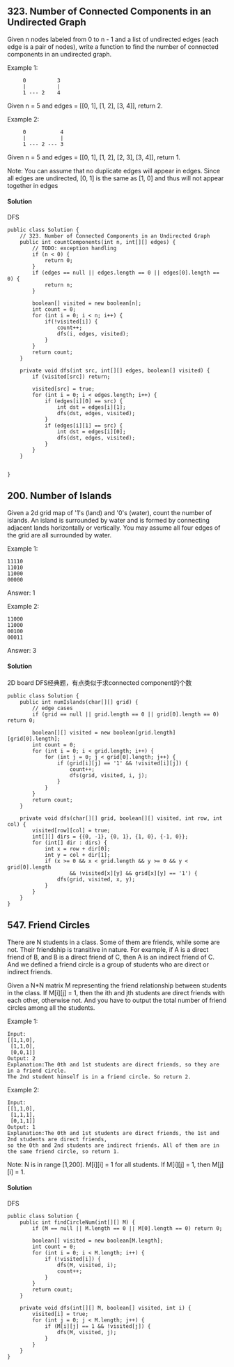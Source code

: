 ## 323. Number of Connected Components in an Undirected Graph
Given n nodes labeled from 0 to n - 1 and a list of undirected edges (each edge is a pair of nodes), write a function to find the number of connected components in an undirected graph.

Example 1:
~~~~
     0          3
     |          |
     1 --- 2    4
~~~~
Given n = 5 and edges = [[0, 1], [1, 2], [3, 4]], return 2.

Example 2:
~~~~
     0           4
     |           |
     1 --- 2 --- 3
~~~~
Given n = 5 and edges = [[0, 1], [1, 2], [2, 3], [3, 4]], return 1.

Note:
You can assume that no duplicate edges will appear in edges. Since all edges are undirected, [0, 1] is the same as [1, 0] and thus will not appear together in edges

#### Solution
DFS
~~~
public class Solution {
    // 323. Number of Connected Components in an Undirected Graph
    public int countComponents(int n, int[][] edges) {
        // TODO: exception handling
        if (n < 0) {
            return 0;
        }
        if (edges == null || edges.length == 0 || edges[0].length == 0) {
            return n;
        }

        boolean[] visited = new boolean[n];
        int count = 0;
        for (int i = 0; i < n; i++) {
            if(!visited[i]) {
                count++;
                dfs(i, edges, visited);
            }
        }
        return count;
    }

    private void dfs(int src, int[][] edges, boolean[] visited) {
        if (visited[src]) return;

        visited[src] = true;
        for (int i = 0; i < edges.length; i++) {
            if (edges[i][0] == src) {
                int dst = edges[i][1];
                dfs(dst, edges, visited);
            }
            if (edges[i][1] == src) {
                int dst = edges[i][0];
                dfs(dst, edges, visited);
            }
        }
    }


}
~~~

## 200. Number of Islands
Given a 2d grid map of '1's (land) and '0's (water), count the number of islands. An island is surrounded by water and is formed by connecting adjacent lands horizontally or vertically. You may assume all four edges of the grid are all surrounded by water.

Example 1:
~~~
11110
11010
11000
00000
~~~
Answer: 1

Example 2:
~~~
11000
11000
00100
00011
~~~
Answer: 3

#### Solution
2D board DFS经典题，有点类似于求connected component的个数

~~~
public class Solution {
    public int numIslands(char[][] grid) {
        // edge cases
        if (grid == null || grid.length == 0 || grid[0].length == 0) return 0;

        boolean[][] visited = new boolean[grid.length][grid[0].length];
        int count = 0;
        for (int i = 0; i < grid.length; i++) {
            for (int j = 0; j < grid[0].length; j++) {
                if (grid[i][j] == '1' && !visited[i][j]) {
                    count++;
                    dfs(grid, visited, i, j);
                }
            }
        }
        return count;
    }

    private void dfs(char[][] grid, boolean[][] visited, int row, int col) {
        visited[row][col] = true;
        int[][] dirs = {{0, -1}, {0, 1}, {1, 0}, {-1, 0}};
        for (int[] dir : dirs) {
            int x = row + dir[0];
            int y = col + dir[1];
            if (x >= 0 && x < grid.length && y >= 0 && y < grid[0].length
                    && !visited[x][y] && grid[x][y] == '1') {
                dfs(grid, visited, x, y);
            }
        }
    }
}
~~~

## 547. Friend Circles
There are N students in a class. Some of them are friends, while some are not. Their friendship is transitive in nature. For example, if A is a direct friend of B, and B is a direct friend of C, then A is an indirect friend of C. And we defined a friend circle is a group of students who are direct or indirect friends.

Given a N*N matrix M representing the friend relationship between students in the class. If M[i][j] = 1, then the ith and jth students are direct friends with each other, otherwise not. And you have to output the total number of friend circles among all the students.

Example 1:
~~~
Input:
[[1,1,0],
 [1,1,0],
 [0,0,1]]
Output: 2
Explanation:The 0th and 1st students are direct friends, so they are in a friend circle.
The 2nd student himself is in a friend circle. So return 2.
~~~

Example 2:
~~~
Input:
[[1,1,0],
 [1,1,1],
 [0,1,1]]
Output: 1
Explanation:The 0th and 1st students are direct friends, the 1st and 2nd students are direct friends,
so the 0th and 2nd students are indirect friends. All of them are in the same friend circle, so return 1.
~~~

Note:
N is in range [1,200].
M[i][i] = 1 for all students.
If M[i][j] = 1, then M[j][i] = 1.

#### Solution

DFS
~~~
public class Solution {
    public int findCircleNum(int[][] M) {
        if (M == null || M.length == 0 || M[0].length == 0) return 0;

        boolean[] visited = new boolean[M.length];
        int count = 0;
        for (int i = 0; i < M.length; i++) {
            if (!visited[i]) {
                dfs(M, visited, i);
                count++;
            }
        }
        return count;
    }

    private void dfs(int[][] M, boolean[] visited, int i) {
        visited[i] = true;
        for (int j = 0; j < M.length; j++) {
            if (M[i][j] == 1 && !visited[j]) {
                dfs(M, visited, j);
            }
        }
    }
}
~~~
